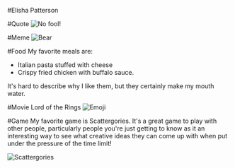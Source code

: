 #Elisha Patterson

#Quote
![No fool!](https://www.truthforlife.org/static/uploads/daily-image-030413b.png)

#Meme
![Bear](http://quicklol.com/wp-content/uploads/2012/12/bear-meme.jpg) 

#Food
My favorite meals are:
* Italian pasta stuffed with cheese
* Crispy fried chicken with buffalo sauce.

It's hard to describe why I like them, but they certainly make my mouth water.

#Movie
Lord of the Rings 
![Emoji](https://s-media-cache-ak0.pinimg.com/70x/c7/a9/d3/c7a9d3136fcb2c41061f18fa164d9e5d.jpg) 

#Game
My favorite game is Scattergories. It's a great game to play with other people, particularly people
you're just getting to know as it an interesting way to see what creative ideas they can come up
with when put under the pressure of the time limit!

![Scattergories](http://www.zyonmagazine.com/wp-content/uploads/2014/02/pic1395133.jpg)


